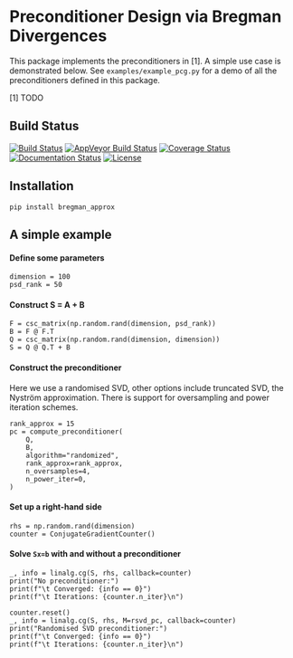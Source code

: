 # Preconditioner Design via Bregman Divergences

This package implements the preconditioners in [1]. A simple use case
is demonstrated below. See `examples/example_pcg.py` for a demo of all the 
preconditioners defined in this package.

[1] TODO

## Build Status

[![Build Status](https://travis-ci.org/cvxopt/chompack.svg?branch=master)](https://travis-ci.org/cvxopt/chompack)
[![AppVeyor Build Status](https://ci.appveyor.com/api/projects/status/github/cvxopt/chompack?svg=true)](https://ci.appveyor.com/project/martinandersen/chompack)
[![Coverage Status](https://coveralls.io/repos/github/cvxopt/chompack/badge.svg?branch=master)](https://coveralls.io/github/cvxopt/chompack?branch=master)
[![Documentation Status](https://readthedocs.org/projects/chompack/badge/?version=latest)](http://chompack.readthedocs.io/en/latest/?badge=latest)
[![License](https://img.shields.io/badge/license-GPL3-blue.svg)](https://www.gnu.org/licenses/gpl-3.0.en.html)

## Installation

``pip install bregman_approx``

## A simple example

#### Define some parameters
```
dimension = 100
psd_rank = 50
```

#### Construct S = A + B
```
F = csc_matrix(np.random.rand(dimension, psd_rank))
B = F @ F.T
Q = csc_matrix(np.random.rand(dimension, dimension))
S = Q @ Q.T + B
```

#### Construct the preconditioner
Here we use a randomised SVD, other options include truncated SVD, the
Nyström approximation. There is support for oversampling and power iteration
schemes.
```
rank_approx = 15
pc = compute_preconditioner(
    Q,
    B,
    algorithm="randomized",
    rank_approx=rank_approx,
    n_oversamples=4,
    n_power_iter=0,
)
```

#### Set up a right-hand side

```
rhs = np.random.rand(dimension)
counter = ConjugateGradientCounter()
```

#### Solve `Sx=b` with and without a preconditioner 
```
_, info = linalg.cg(S, rhs, callback=counter)
print("No preconditioner:")
print(f"\t Converged: {info == 0}")
print(f"\t Iterations: {counter.n_iter}\n")

counter.reset()
_, info = linalg.cg(S, rhs, M=rsvd_pc, callback=counter)
print("Randomised SVD preconditioner:")
print(f"\t Converged: {info == 0}")
print(f"\t Iterations: {counter.n_iter}\n")
```